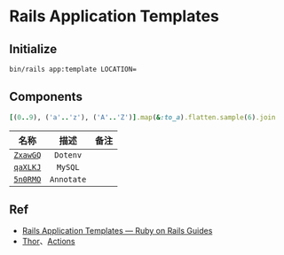 # Rails Application Templates


## Initialize


```bash
bin/rails app:template LOCATION=
```


## Components

```ruby
[(0..9), ('a'..'z'), ('A'..'Z')].map(&:to_a).flatten.sample(6).join
```

名称|描述|备注
:---:|:---:|:---
[`ZxawGQ`](./ZxawGQ) | `Dotenv`
[`qaXLKJ`](./qaXLKJ) | `MySQL`
[`5n0RMO`](./5n0RMO) | `Annotate`



## Ref

* [Rails Application Templates — Ruby on Rails Guides](https://guides.rubyonrails.org/rails_application_templates.html)
* [Thor](http://whatisthor.com/)、[Actions](http://www.rubydoc.info/github/wycats/thor/Thor/Actions)
